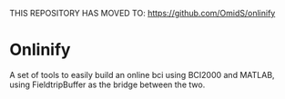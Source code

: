 THIS REPOSITORY HAS MOVED TO:
https://github.com/OmidS/onlinify

Onlinify
========

A set of tools to easily build an online bci using BCI2000 and MATLAB, using FieldtripBuffer as the bridge between the two.
